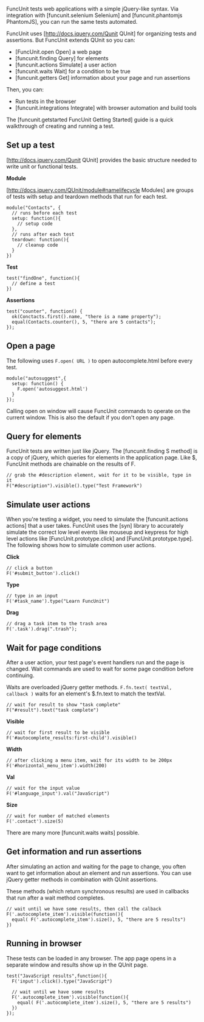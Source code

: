 <!--

@constructor FuncUnit
@group actions Actions
@group css CSS
@group dimensions Dimensions
@group manipulation Manipulation
@group traversal Traversal
@group waits Waits
@group static static

-->

FuncUnit tests web applications with a simple jQuery-like syntax. Via integration with
[funcunit.selenium Selenium] and [funcunit.phantomjs PhantomJS], you can run the same tests automated.

FuncUnit uses [http://docs.jquery.com/Qunit QUnit] for organizing tests and assertions.  But FuncUnit extends QUnit so you can:

 - [FuncUnit.open Open] a web page
 - [funcunit.finding Query] for elements
 - [funcunit.actions Simulate] a user action
 - [funcunit.waits Wait] for a condition to be true
 - [funcunit.getters Get] information about your page and run assertions

Then, you can:

 - Run tests in the browser
 - [funcunit.integrations Integrate] with browser automation and build tools

The [funcunit.getstarted FuncUnit Getting Started] guide is a quick walkthrough of creating and running a test.

## Set up a test

[http://docs.jquery.com/Qunit QUnit] provides the basic structure needed to write unit or functional tests.

__Module__

[http://docs.jquery.com/QUnit/module#namelifecycle Modules] are groups of tests with setup and teardown methods that run for each test.

    module("Contacts", {
      // runs before each test
      setup: function(){
        // setup code
      },
      // runs after each test
      teardown: function(){
        // cleanup code
      }
    })

__Test__

    test("findOne", function(){
      // define a test
    })

__Assertions__

    test("counter", function() {
      ok(Conctacts.first().name, "there is a name property");
      equal(Contacts.counter(), 5, "there are 5 contacts");
    });

## Open a page

The following uses <code>F.open( URL )</code> to open autocomplete.html before every test.

    module("autosuggest",{
      setup: function() {
        F.open('autosuggest.html')
      }
    });

Calling open on window will cause FuncUnit commands to operate on the current window.  This is also the default if you don't open any page.

## Query for elements

FuncUnit tests are written just like jQuery.  The [funcunit.finding S method] is a copy of jQuery, which queries for elements in
the application page.  Like $, FuncUnit methods are chainable on the results of F.

    // grab the #description element, wait for it to be visible, type in it
    F("#description").visible().type("Test Framework")

## Simulate user actions

When you're testing a widget, you need to simulate the [funcunit.actions actions] that a user takes.  FuncUnit uses the
[syn] library to accurately simulate the correct low level events like mouseup and keypress for high
level actions like [FuncUnit.prototype.click] and [FuncUnit.prototype.type].  The following shows how to simulate common user actions.

__Click__

    // click a button
    F('#submit_button').click()

__Type__

    // type in an input
    F('#task_name').type("Learn FuncUnit")

__Drag__

    // drag a task item to the trash area
    F('.task').drag(".trash");

## Wait for page conditions

After a user action, your test page's event handlers run and the page is changed.
Wait commands are used to wait for some page condition before continuing.

Waits are overloaded jQuery getter methods.  <code>F.fn.text( textVal, callback )</code>
waits for an element's $.fn.text to match the textVal.

    // wait for result to show "task complete"
    F("#result").text("task complete")

__Visible__

    // wait for first result to be visible
    F('#autocomplete_results:first-child').visible()

__Width__

    // after clicking a menu item, wait for its width to be 200px
    F('#horizontal_menu_item').width(200)

__Val__

    // wait for the input value
    F('#language_input').val("JavaScript")

__Size__

    // wait for number of matched elements
    F('.contact').size(5)

There are many more [funcunit.waits waits] possible.


## Get information and run assertions

After simulating an action and waiting for the page to change, you often want to get information
about an element and run assertions.  You can use jQuery getter methods in combination with QUnit assertions.

These methods (which return synchronous results) are used in callbacks that run after a wait method completes.

    // wait until we have some results, then call the calback
    F('.autocomplete_item').visible(function(){
      equal( F('.autocomplete_item').size(), 5, "there are 5 results")
    })

## Running in browser

These tests can be loaded in any browser.  The app page opens in a separate window and results show up in the QUnit page.

    test("JavaScript results",function(){
      F('input').click().type("JavaScript")

      // wait until we have some results
      F('.autocomplete_item').visible(function(){
        equal( F('.autocomplete_item').size(), 5, "there are 5 results")
      })
    });